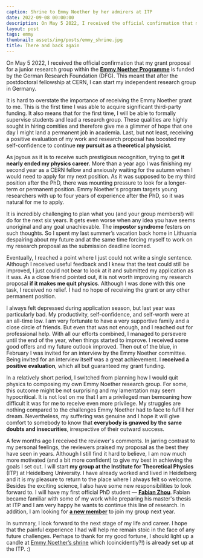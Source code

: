 ```yaml
---
caption: Shrine to Emmy Noether by her admirers at ITP
date: 2022-09-08 00:00:00
description: On May 5 2022, I received the official confirmation that my grant proposal for a junior research group within the **Emmy Noether Programme** is funded by the German Research Foundation (DFG).
layout: post
tags: emmy
thumbnail: assets/img/posts/emmy_shrine.jpg
title: There and back again
---
```


On May 5 2022, I received the official confirmation that my grant proposal for a junior research group within the [**Emmy Noether Programme**](https://www.dfg.de/en/research_funding/programmes/individual/emmy_noether/index.html) is funded by the German Research Foundation (DFG). This meant that after the postdoctoral fellowship at CERN, I can start my independent research group in Germany.

It is hard to overstate the importance of receiving the Emmy Noether grant to me. This is the first time I was able to acquire significant third-party funding. It also means that for the first time, I will be able to formally supervise students and lead a research group. These qualities are highly sought in hiring comities and therefore give me a glimmer of hope that one day I might land a permanent job in academia. Last, but not least, receiving a positive evaluation of my work and research proposal has boosted my self-confidence to continue **my pursuit as a theoretical physicist**.

As joyous as it is to receive such prestigious recognition, trying to get **it nearly ended my physics career**. More than a year ago I was finishing my second year as a CERN fellow and anxiously waiting for the autumn when I would need to apply for my next position. As it was supposed to be my third position after the PhD, there was mounting pressure to look for a longer-term or permanent position. Emmy Noether's program targets young researchers with up to four years of experience after the PhD, so it was natural for me to apply.

It is incredibly challenging to plan what you (and your group members!) will do for the next six years. It gets even worse when any idea you have seems unoriginal and any goal unachievable. The **impostor syndrome** festers on such thoughts. So I spent my last summer’s vacation back home in Lithuania despairing about my future and at the same time forcing myself to work on my research proposal as the submission deadline loomed.

Eventually, I reached a point where I just could not write a single sentence. Although I received useful feedback and I knew that the text could still be improved, I just could not bear to look at it and submitted my application as it was. As a close friend pointed out, it is not worth improving my research proposal **if it makes me quit physics**. Although I was done with this one task, I received no relief. I had no hope of receiving the grant or any other permanent position.

I always felt depressed during application season, but last year was particularly bad. My productivity, self-confidence, and self-worth were at an all-time low. I am very fortunate to have a very supportive family and a close circle of friends. But even that was not enough, and I reached out for professional help. With all our efforts combined, I managed to persevere until the end of the year, when things started to improve. I received some good offers and my future outlook improved. Then out of the blue, in February I was invited for an interview by the Emmy Noether committee. Being invited for an interview itself was a great achievement. I **received a positive evaluation**, which all but guaranteed my grant funding.

In a relatively short period, I switched from planning how I would quit physics to composing my own Emmy Noether research group. For some, this outcome might be not surprising and my lamentation may seem hypocritical. It is not lost on me that I am a privileged man bemoaning how difficult it was for me to receive even more privilege. My struggles are nothing compared to the challenges Emmy Noether had to face to fulfill her dream. Nevertheless, my suffering was genuine and I hope it will give comfort to somebody to know that **everybody is gnawed by the same doubts and insecurities**, irrespective of their outward success.

A few months ago I received the reviewer's comments. In jarring contrast to my personal feelings, the reviewers praised my proposal as the best they have seen in years. Although I still find it hard to believe, I am now much more motivated (and a bit more confident) to give my best in achieving the goals I set out. I will start **my group at the Institute for Theoretical Physics** (ITP) at Heidelberg University. I have already worked and lived in Heidelberg and it is my pleasure to return to the place where I always felt so welcome. Besides the exciting science, I also have some new responsibilities to look forward to. I will have my first official PhD student — [**Fabian Zhou**](/people). Fabian became familiar with some of my work while preparing his master's thesis at ITP and I am very happy he wants to continue this line of research. In addition, I am looking for [**a new member**](/emmy/open) to join my group next year.

In summary, I look forward to the next stage of my life and career. I hope that the painful experience I had will help me remain stoic in the face of any future challenges. Perhaps to thank for my good fortune, I should light up a candle at [Emmy Noether’s shrine](#top) which (coincidently?!) is already set up at the ITP. :)
